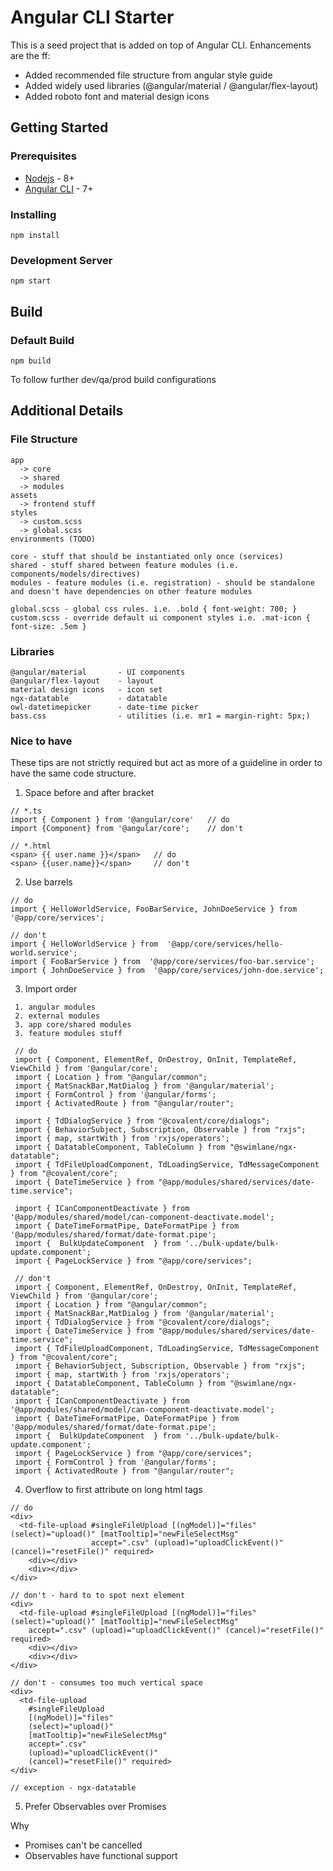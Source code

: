 # Angular CLI Starter

This is a seed project that is added on top of Angular CLI.
Enhancements are the ff:

* Added recommended file structure from angular style guide
* Added widely used libraries (@angular/material / @angular/flex-layout)
* Added roboto font and material design icons

## Getting Started

### Prerequisites

* [Nodejs](https://nodejs.org/en/) - 8+
* [Angular CLI](https://cli.angular.io/) - 7+

### Installing

```
npm install
```
### Development Server

```
npm start
```

## Build

### Default Build
```
npm build
```
To follow further dev/qa/prod build configurations

## Additional Details

### File Structure
```
app
  -> core
  -> shared
  -> modules
assets  
  -> frontend stuff
styles
  -> custom.scss
  -> global.scss
environments (TODO)

core - stuff that should be instantiated only once (services)
shared - stuff shared between feature modules (i.e. components/models/directives)
modules - feature modules (i.e. registration) - should be standalone and doesn't have dependencies on other feature modules

global.scss - global css rules. i.e. .bold { font-weight: 700; }
custom.scss - override default ui component styles i.e. .mat-icon { font-size: .5em }
```

### Libraries
```
@angular/material       - UI components
@angular/flex-layout    - layout
material design icons   - icon set
ngx-datatable           - datatable
owl-datetimepicker      - date-time picker 
bass.css                - utilities (i.e. mr1 = margin-right: 5px;)
```

### Nice to have
These tips are not strictly required but act as more of a guideline in order to have the same code structure.

1. Space before and after bracket
  ```
  // *.ts
  import { Component } from '@angular/core'   // do 
  import {Component} from '@angular/core';    // don't

  // *.html
  <span> {{ user.name }}</span>   // do
  <span> {{user.name}}</span>     // don't
  ```

2. Use barrels
  ```
  // do
  import { HelloWorldService, FooBarService, JohnDoeService } from  '@app/core/services';

  // don't
  import { HelloWorldService } from  '@app/core/services/hello-world.service';
  import { FooBarService } from  '@app/core/services/foo-bar.service';
  import { JohnDoeService } from  '@app/core/services/john-doe.service';
  ```
3. Import order
 ```
  1. angular modules
  2. external modules
  3. app core/shared modules
  3. feature modules stuff

  // do
  import { Component, ElementRef, OnDestroy, OnInit, TemplateRef, ViewChild } from '@angular/core';
  import { Location } from "@angular/common";
  import { MatSnackBar,MatDialog } from '@angular/material';
  import { FormControl } from '@angular/forms';
  import { ActivatedRoute } from "@angular/router";

  import { TdDialogService } from "@covalent/core/dialogs";
  import { BehaviorSubject, Subscription, Observable } from "rxjs";
  import { map, startWith } from 'rxjs/operators';
  import { DatatableComponent, TableColumn } from "@swimlane/ngx-datatable";
  import { TdFileUploadComponent, TdLoadingService, TdMessageComponent } from "@covalent/core";
  import { DateTimeService } from "@app/modules/shared/services/date-time.service";

  import { ICanComponentDeactivate } from '@app/modules/shared/model/can-component-deactivate.model';
  import { DateTimeFormatPipe, DateFormatPipe } from '@app/modules/shared/format/date-format.pipe';
  import {  BulkUpdateComponent  } from '../bulk-update/bulk-update.component';
  import { PageLockService } from "@app/core/services";

  // don't
  import { Component, ElementRef, OnDestroy, OnInit, TemplateRef, ViewChild } from '@angular/core';
  import { Location } from "@angular/common";
  import { MatSnackBar,MatDialog } from '@angular/material';
  import { TdDialogService } from "@covalent/core/dialogs";
  import { DateTimeService } from "@app/modules/shared/services/date-time.service";
  import { TdFileUploadComponent, TdLoadingService, TdMessageComponent } from "@covalent/core";
  import { BehaviorSubject, Subscription, Observable } from "rxjs";
  import { map, startWith } from 'rxjs/operators';
  import { DatatableComponent, TableColumn } from "@swimlane/ngx-datatable";
  import { ICanComponentDeactivate } from '@app/modules/shared/model/can-component-deactivate.model';
  import { DateTimeFormatPipe, DateFormatPipe } from '@app/modules/shared/format/date-format.pipe';
  import {  BulkUpdateComponent  } from '../bulk-update/bulk-update.component';
  import { PageLockService } from "@app/core/services";
  import { FormControl } from '@angular/forms';
  import { ActivatedRoute } from "@angular/router";
 ```
 
 4. Overflow to first attribute on long html tags
 ```
 // do
 <div>
   <td-file-upload #singleFileUpload [(ngModel)]="files" (select)="upload()" [matTooltip]="newFileSelectMsg"
                   accept=".csv" (upload)="uploadClickEvent()" (cancel)="resetFile()" required>
     <div></div>
     <div></div>
 </div>                        

 // don't - hard to to spot next element
 <div>
   <td-file-upload #singleFileUpload [(ngModel)]="files" (select)="upload()" [matTooltip]="newFileSelectMsg"
     accept=".csv" (upload)="uploadClickEvent()" (cancel)="resetFile()" required>
     <div></div>
     <div></div>
 </div>

 // don't - consumes too much vertical space
 <div>
   <td-file-upload 
     #singleFileUpload 
     [(ngModel)]="files" 
     (select)="upload()" 
     [matTooltip]="newFileSelectMsg"
     accept=".csv" 
     (upload)="uploadClickEvent()" 
     (cancel)="resetFile()" required>
 </div>

 // exception - ngx-datatable
 ```
 
 5. Prefer Observables over Promises
 
 Why
   * Promises can't be cancelled
   * Observables have functional support
